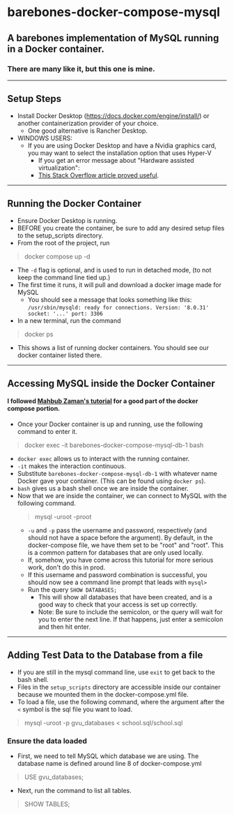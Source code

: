 # barebones-docker-compose-mysql
## A barebones implementation of MySQL running in a Docker container.
### There are many like it, but this one is mine.

---
## Setup Steps
- Install Docker Desktop (https://docs.docker.com/engine/install/) or another containerization provider of your choice.
  - One good alternative is Rancher Desktop.
- WINDOWS USERS:
  - If you are using Docker Desktop and have a Nvidia graphics card, you may want to select the installation option that uses Hyper-V
    - If you get an error message about "Hardware assisted virtualization":
    - [This Stack Overflow article proved useful](https://stackoverflow.com/questions/39684974/docker-for-windows-error-hardware-assisted-virtualization-and-data-execution-p). 
---
## Running the Docker Container
- Ensure Docker Desktop is running.
- BEFORE you create the container, be sure to add any desired setup files to the setup_scripts directory.
- From the root of the project, run 
> docker compose up -d
  - The `-d` flag is optional, and is used to run in detached mode, (to not keep the command line tied up.)
  - The first time it runs, it will pull and download a docker image made for MySQL
    - You should see a message that looks something like this:
    `/usr/sbin/mysqld: ready for connections. Version: '8.0.31' socket: '...' port: 3306`
- In a new terminal, run the command 
> docker ps
  - This shows a list of running docker containers. You should see our docker container listed there.
---
## Accessing MySQL inside the Docker Container
#### I followed [Mahbub Zaman's tutorial](https://towardsdatascience.com/how-to-run-mysql-using-docker-ed4cebcd90e4) for a good part of the docker compose portion.
- Once your Docker container is up and running, use the following command to enter it.
> docker exec -it barebones-docker-compose-mysql-db-1 bash
  - `docker exec` allows us to interact with the running container. 
  - `-it` makes the interaction continuous.
  - Substitute `barebones-docker-compose-mysql-db-1` with whatever name Docker gave your container. (This can be found using `docker ps`).
  - `bash` gives us a bash shell once we are inside the container.
- Now that we are inside the container, we can connect to MySQL with the following command. 
  > mysql -uroot -proot
    - `-u` and `-p` pass the username and password, respectively (and should not have a space before the argument). By 
default, in the docker-compose file, we have them set to be "root" and "root". This is a common pattern for databases 
that are only used locally. 
    - If, somehow, you have come across this tutorial for more serious work, don't do this in prod.
  - If this username and password combination is successful, you should now see a command line prompt that leads with `mysql> `
  - Run the query `SHOW DATABASES;`
    - This will show all databases that have been created, and is a good way to check that your access is set up correctly.
    - Note: Be sure to include the semicolon, or the query will wait for you to enter the next line. If that happens, just enter 
a semicolon and then hit enter.
---
## Adding Test Data to the Database from a file
- If you are still in the mysql command line, use `exit` to get back to the bash shell.
- Files in the `setup_scripts` directory are accessible inside our container because we mounted them in the docker-compose.yml file.
- To load a file, use the following command, where the argument after the `<` symbol is the sql file you want to load.
> mysql -uroot -p gvu_databases < school.sql/school.sql

### Ensure the data loaded
-  First, we need to tell MySQL which database we are using. The database name is defined around line 8 of docker-compose.yml
> USE gvu_databases;
- Next, run the command to list all tables.
> SHOW TABLES;
